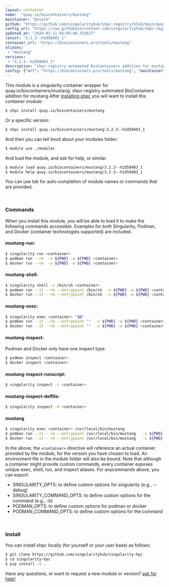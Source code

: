 ```yaml
---
layout: container
name:  "quay.io/biocontainers/mustang"
maintainer: "@vsoch"
github: "https://github.com/singularityhub/shpc-registry/blob/main/quay.io/biocontainers/mustang/container.yaml"
config_url: "https://raw.githubusercontent.com/singularityhub/shpc-registry/main/quay.io/biocontainers/mustang/container.yaml"
updated_at: "2024-01-11 04:05:48.353617"
latest: "3.2.3--h2d50403_1"
container_url: "https://biocontainers.pro/tools/mustang"
aliases:
 - "mustang"
versions:
 - "3.2.3--h2d50403_1"
description: "shpc-registry automated BioContainers addition for mustang"
config: {"url": "https://biocontainers.pro/tools/mustang", "maintainer": "@vsoch", "description": "shpc-registry automated BioContainers addition for mustang", "latest": {"3.2.3--h2d50403_1": "sha256:3af4616105496cfb71fb8bc740914f2e73ccd937180c6a8946d9d906f63f587d"}, "tags": {"3.2.3--h2d50403_1": "sha256:3af4616105496cfb71fb8bc740914f2e73ccd937180c6a8946d9d906f63f587d"}, "docker": "quay.io/biocontainers/mustang", "aliases": {"mustang": "/usr/local/bin/mustang"}}
---
```


This module is a singularity container wrapper for quay.io/biocontainers/mustang.
shpc-registry automated BioContainers addition for mustang
After [installing shpc](#install) you will want to install this container module:


```bash
$ shpc install quay.io/biocontainers/mustang
```

Or a specific version:

```bash
$ shpc install quay.io/biocontainers/mustang:3.2.3--h2d50403_1
```

And then you can tell lmod about your modules folder:

```bash
$ module use ./modules
```

And load the module, and ask for help, or similar.

```bash
$ module load quay.io/biocontainers/mustang/3.2.3--h2d50403_1
$ module help quay.io/biocontainers/mustang/3.2.3--h2d50403_1
```

You can use tab for auto-completion of module names or commands that are provided.

<br>

### Commands

When you install this module, you will be able to load it to make the following commands accessible.
Examples for both Singularity, Podman, and Docker (container technologies supported) are included.

#### mustang-run:

```bash
$ singularity run <container>
$ podman run --rm  -v ${PWD} -w ${PWD} <container>
$ docker run --rm  -v ${PWD} -w ${PWD} <container>
```

#### mustang-shell:

```bash
$ singularity shell -s /bin/sh <container>
$ podman run --it --rm --entrypoint /bin/sh  -v ${PWD} -w ${PWD} <container>
$ docker run --it --rm --entrypoint /bin/sh  -v ${PWD} -w ${PWD} <container>
```

#### mustang-exec:

```bash
$ singularity exec <container> "$@"
$ podman run --it --rm --entrypoint ""  -v ${PWD} -w ${PWD} <container> "$@"
$ docker run --it --rm --entrypoint ""  -v ${PWD} -w ${PWD} <container> "$@"
```

#### mustang-inspect:

Podman and Docker only have one inspect type.

```bash
$ podman inspect <container>
$ docker inspect <container>
```

#### mustang-inspect-runscript:

```bash
$ singularity inspect -r <container>
```

#### mustang-inspect-deffile:

```bash
$ singularity inspect -d <container>
```


#### mustang

```bash
$ singularity exec <container> /usr/local/bin/mustang
$ podman run --it --rm --entrypoint /usr/local/bin/mustang   -v ${PWD} -w ${PWD} <container> -c " $@"
$ docker run --it --rm --entrypoint /usr/local/bin/mustang   -v ${PWD} -w ${PWD} <container> -c " $@"
```



In the above, the `<container>` directive will reference an actual container provided
by the module, for the version you have chosen to load. An environment file in the
module folder will also be bound. Note that although a container
might provide custom commands, every container exposes unique exec, shell, run, and
inspect aliases. For anycommands above, you can export:

 - SINGULARITY_OPTS: to define custom options for singularity (e.g., --debug)
 - SINGULARITY_COMMAND_OPTS: to define custom options for the command (e.g., -b)
 - PODMAN_OPTS: to define custom options for podman or docker
 - PODMAN_COMMAND_OPTS: to define custom options for the command

<br>

### Install

You can install shpc locally (for yourself or your user base) as follows:

```bash
$ git clone https://github.com/singularityhub/singularity-hpc
$ cd singularity-hpc
$ pip install -e .
```

Have any questions, or want to request a new module or version? [ask for help!](https://github.com/singularityhub/singularity-hpc/issues)